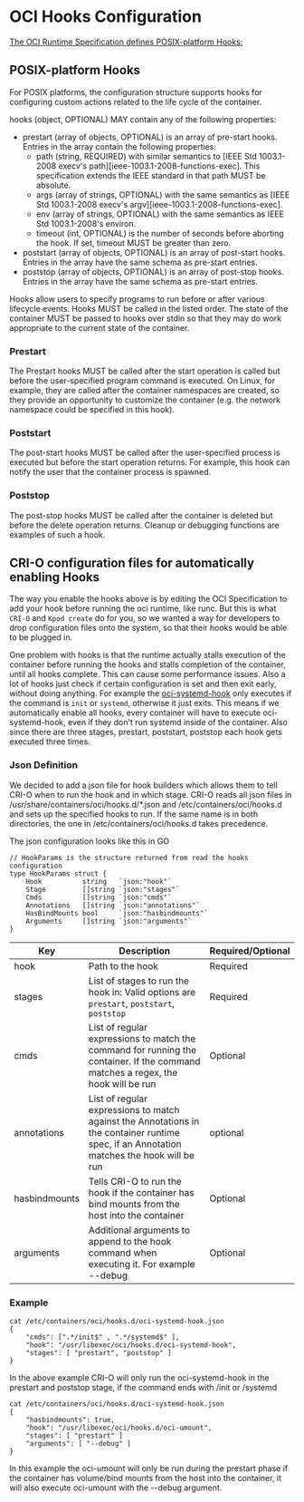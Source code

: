 # OCI Hooks Configuration

[The OCI Runtime Specification defines POSIX-platform Hooks:](
https://github.com/opencontainers/runtime-spec/blob/master/config.md#posix-platform-hooks)

## POSIX-platform Hooks

For POSIX platforms, the configuration structure supports hooks for configuring custom actions related to the life cycle of the container.

hooks (object, OPTIONAL) MAY contain any of the following properties:

 *  prestart (array of objects, OPTIONAL) is an array of pre-start hooks. Entries in the array contain the following properties:
    * path (string, REQUIRED) with similar semantics to [IEEE Std 1003.1-2008 execv's path][ieee-1003.1-2008-functions-exec]. This specification extends the IEEE standard in that path MUST be absolute.
    * args (array of strings, OPTIONAL) with the same semantics as [IEEE Std 1003.1-2008 execv's argv][ieee-1003.1-2008-functions-exec].
    * env (array of strings, OPTIONAL) with the same semantics as IEEE Std 1003.1-2008's environ.
    * timeout (int, OPTIONAL) is the number of seconds before aborting the hook. If set, timeout MUST be greater than zero.
 * poststart (array of objects, OPTIONAL) is an array of post-start hooks. Entries in the array have the same schema as pre-start entries.
 * poststop (array of objects, OPTIONAL) is an array of post-stop hooks. Entries in the array have the same schema as pre-start entries.

Hooks allow users to specify programs to run before or after various lifecycle events. Hooks MUST be called in the listed order. The state of the container MUST be passed to hooks over stdin so that they may do work appropriate to the current state of the container.

### Prestart

The Prestart hooks MUST be called after the start operation is called but before the user-specified program command is executed. On Linux, for example, they are called after the container namespaces are created, so they provide an opportunity to customize the container (e.g. the network namespace could be specified in this hook).

### Poststart

The post-start hooks MUST be called after the user-specified process is executed but before the start operation returns. For example, this hook can notify the user that the container process is spawned.

### Poststop

The post-stop hooks MUST be called after the container is deleted but before the delete operation returns. Cleanup or debugging functions are examples of such a hook.

## CRI-O configuration files for automatically enabling Hooks

The way you enable the hooks above is by editing the OCI Specification to add your hook before running the oci runtime, like runc.  But this is what `CRI-O` and `Kpod create` do for you, so we wanted a way for developers to drop configuration files onto the system, so that their hooks would be able to be plugged in.

One problem with hooks is that the runtime actually stalls execution of the container before running the hooks and stalls completion of the container, until all hooks complete.  This can cause some performance issues.  Also a lot of hooks just check if certain configuration is set and then exit early, without doing anything.  For example the [oci-systemd-hook](https://github.com/projectatomic/oci-systemd-hook) only executes if the command is `init` or `systemd`, otherwise it just exits.  This means if we automatically enable all hooks, every container will have to execute oci-systemd-hook, even if they don't run systemd inside of the container.   Also since there are three stages, prestart, poststart, poststop each hook gets executed three times.



### Json Definition

We decided to add a json file for hook builders which allows them to tell CRI-O when to run the hook and in which stage.
CRI-O reads all json files in /usr/share/containers/oci/hooks.d/*.json and /etc/containers/oci/hooks.d and sets up the specified hooks to run.  If the same name is in both directories, the one in /etc/containers/oci/hooks.d takes precedence.

The json configuration looks like this in GO
```
// HookParams is the structure returned from read the hooks configuration
type HookParams struct {
	Hook          string   `json:"hook"`
	Stage         []string `json:"stages"`
	Cmds          []string `json:"cmds"`
	Annotations   []string `json:"annotations"`
	HasBindMounts bool     `json:"hasbindmounts"`
	Arguments     []string `json:"arguments"`
}
```

| Key    | Description                                                                                                                        | Required/Optional |
| ------ |----------------------------------------------------------------------------------------------------------------------------------- | -------- |
| hook   | Path to the hook                                                                                                                   | Required |
| stages | List of stages to run the hook in: Valid options are `prestart`, `poststart`, `poststop`                                           | Required |
| cmds   | List of regular expressions to match the command for running the container.  If the command matches a regex, the hook will be run  | Optional |
| annotations | List of regular expressions to match against the Annotations in the container runtime spec, if an Annotation matches the hook will be run|optional |
| hasbindmounts | Tells CRI-O to run the hook if the container has bind mounts from the host into the container | Optional |
| arguments | Additional arguments to append to the hook command when executing it. For example --debug | Optional |

### Example


```
cat /etc/containers/oci/hooks.d/oci-systemd-hook.json
{
    "cmds": [".*/init$" , ".*/systemd$" ],
    "hook": "/usr/libexec/oci/hooks.d/oci-systemd-hook",
    "stages": [ "prestart", "poststop" ]
}
```

In the above example CRI-O will only run the oci-systemd-hook in the prestart and poststop stage, if the command ends with /init or /systemd


```
cat /etc/containers/oci/hooks.d/oci-systemd-hook.json
{
    "hasbindmounts": true,
    "hook": "/usr/libexec/oci/hooks.d/oci-umount",
    "stages": [ "prestart" ]
    "arguments": [ "--debug" ]
}
```
In this example the oci-umount will only be run during the prestart phase if the container has volume/bind mounts from the host into the container, it will also execute oci-umount with the --debug argument.
